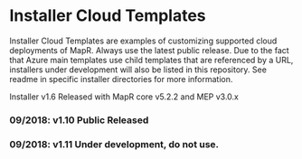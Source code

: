 # Installer Cloud Templates

Installer Cloud Templates are examples of customizing supported cloud deployments of MapR. Always use the latest public release. Due to the fact that Azure main templates use child templates that are referenced by a URL, installers under development will also be listed in this repository. See readme in specific installer directories for more information.

Installer v1.6 Released with MapR core v5.2.2 and MEP v3.0.x

### 09/2018: v1.10 Public Released

### 09/2018: v1.11 Under development, do not use.
